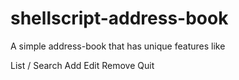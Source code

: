 # shellscript-address-book
A simple address-book that has unique features like 

List / Search
Add
Edit
Remove
Quit

